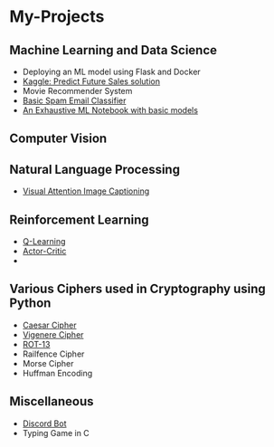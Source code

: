 # My-Projects

## Machine Learning and Data Science
- Deploying an ML model using Flask and Docker
- [Kaggle: Predict Future Sales solution](https://github.com/analytics-club-iitm/kaggle-predict-future-sales)
- Movie Recommender System
- [Basic Spam Email Classifier](https://github.com/aquantumreality/My-Projects/tree/main/ML/Spam%20Email%20Detection)
- [An Exhaustive ML Notebook with basic models](https://github.com/aquantumreality/My-Projects/tree/main/ML/Exhaustive%20ML%20Notebook)

## Computer Vision 


## Natural Language Processing 
- [Visual Attention Image Captioning](https://github.com/aquantumreality/My-Projects/tree/main/NLP/Visual_Attention_Image_Captioning)

## Reinforcement Learning
- [Q-Learning](https://github.com/aquantumreality/Shaastra-2022-RL/tree/main/QLearning)
- [Actor-Critic](https://github.com/aquantumreality/Shaastra-2022-RL/tree/main/Actorcritic)
- 
## Various Ciphers used in Cryptography using Python
- [Caesar Cipher](https://github.com/aquantumreality/My-Projects/blob/main/Cryptography/caesar.py)
- [Vigenere Cipher](https://github.com/aquantumreality/My-Projects/blob/main/Cryptography/vigenere.py)
- [ROT-13](https://github.com/aquantumreality/My-Projects/blob/main/Cryptography/rot13.py)
- Railfence Cipher
- Morse Cipher
- Huffman Encoding

## Miscellaneous
- [Discord Bot](https://github.com/aquantumreality/Discord-Bot)
- Typing Game in C
